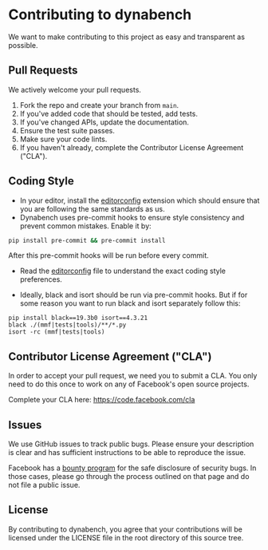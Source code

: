 # Contributing to dynabench
We want to make contributing to this project as easy and transparent as
possible.

## Pull Requests
We actively welcome your pull requests.

1. Fork the repo and create your branch from `main`.
2. If you've added code that should be tested, add tests.
3. If you've changed APIs, update the documentation.
4. Ensure the test suite passes.
5. Make sure your code lints.
6. If you haven't already, complete the Contributor License Agreement ("CLA").

## Coding Style
* In your editor, install the [editorconfig](https://editorconfig.org/) extension which should ensure that you are following the same standards as us.
* Dynabench uses pre-commit hooks to ensure style consistency and prevent common mistakes. Enable it by:

```sh
pip install pre-commit && pre-commit install
```

After this pre-commit hooks will be run before every commit.

* Read the [editorconfig](https://github.com/facebookresearch/dynabench/blob/main/.editorconfig) file to understand the exact coding style preferences.

* Ideally, black and isort should be run via pre-commit hooks.
But if for some reason you want to run black and isort separately follow this:

```
pip install black==19.3b0 isort==4.3.21
black ./(mmf|tests|tools)/**/*.py
isort -rc (mmf|tests|tools)
```

## Contributor License Agreement ("CLA")
In order to accept your pull request, we need you to submit a CLA. You only need
to do this once to work on any of Facebook's open source projects.

Complete your CLA here: <https://code.facebook.com/cla>

## Issues
We use GitHub issues to track public bugs. Please ensure your description is
clear and has sufficient instructions to be able to reproduce the issue.

Facebook has a [bounty program](https://www.facebook.com/whitehat/) for the safe
disclosure of security bugs. In those cases, please go through the process
outlined on that page and do not file a public issue.

## License
By contributing to dynabench, you agree that your contributions will be licensed
under the LICENSE file in the root directory of this source tree.
